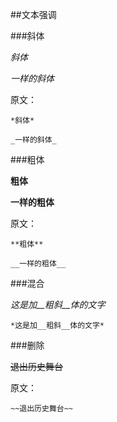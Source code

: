 ##文本强调

###斜体

*斜体*

_一样的斜体_

原文：
```
*斜体*

_一样的斜体_
```

###粗体

**粗体**

__一样的粗体__

原文：
```
**粗体**

__一样的粗体__
```

###混合

*这是加__粗斜__体的文字*

```
*这是加__粗斜__体的文字*
```

###删除

~~退出历史舞台~~

原文：
```
~~退出历史舞台~~
```